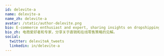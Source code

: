 ```yaml
---
id: delevite-a
name: delevite-a
name_zh: delevite-a
avatar: /static/author-delevite.png
bio: E-commerce enthusiast and expert, sharing insights on dropshipping and online retail strategies.
bio_zh: 电商爱好者和专家，分享关于直销和在线零售策略的见解。
social:
  twitter: deleviteA_tweets
  linkedin: in/delevite-a
---
```

